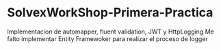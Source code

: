# SolvexWorkShop-Primera-Practica
Implementacion de automapper, fluent validation, JWT y HttpLogging
Me falto implementar Entity Framewoker para realizar el proceso de logger
